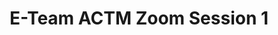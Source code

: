 ---
title: E-Team ACTM Zoom Session 1
redirect_to: https://ateneo-edu.zoom.us/j/87116161293?pwd=K2tzYW9IMW9Fb1FGN1RoM2pXcHFnZz09
redirect_from: 
  - /ACTMLTS1
  - /actmlts1
---
